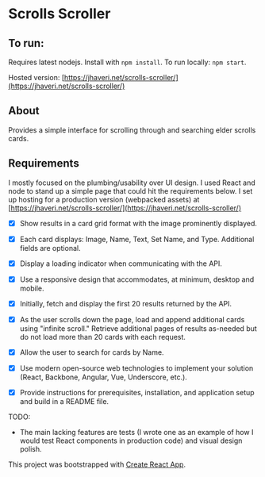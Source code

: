 # Scrolls Scroller

## To run:

Requires latest nodejs. Install with ```npm install```. To run locally: ```npm start```.

Hosted version: [https://jhaveri.net/scrolls-scroller/](https://jhaveri.net/scrolls-scroller/)

## About

Provides a simple interface for scrolling through and searching elder scrolls cards.

## Requirements

I mostly focused on the plumbing/usability over UI design.  I used React and
node to stand up a simple page that could hit the requirements below.  I set up
hosting for a production version (webpacked assets) at
[https://jhaveri.net/scrolls-scroller/](https://jhaveri.net/scrolls-scroller/)

- [x] Show results in a card grid format with the image prominently displayed.
- [x] Each card displays: Image, Name, Text, Set Name, and Type. Additional fields are optional.
- [x] Display a loading indicator when communicating with the API.
- [x] Use a responsive design that accommodates, at minimum, desktop and mobile.
- [x] Initially, fetch and display the first 20 results returned by the API.
- [x] As the user scrolls down the page, load and append additional cards using "infinite scroll." Retrieve additional pages of results as-needed but do not load more than 20 cards with each request.
- [x] Allow the user to search for cards by Name.
- [x] Use modern open-source web technologies to implement your solution (React, Backbone, Angular, Vue, Underscore, etc.).
- [x] Provide instructions for prerequisites, installation, and application setup and build in a README file.


TODO:
- The main lacking features are tests (I wrote one as an example of how I would test React
components in production code) and visual design polish.

This project was bootstrapped with [Create React App](https://github.com/facebook/create-react-app).
